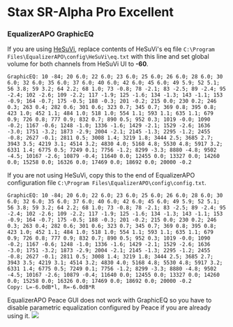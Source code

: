 # Stax SR-Alpha Pro Excellent
### EqualizerAPO GraphicEQ
If you are using [HeSuVi](https://sourceforge.net/projects/hesuvi/), replace contents of HeSuVi's eq file `C:\Program Files\EqualizerAPO\config\HeSuVi\eq.txt` with this line and set global volume for both channels from HeSuVi UI to **-60**.
```
GraphicEQ: 10 -84; 20 6.0; 22 6.0; 23 6.0; 25 6.0; 26 6.0; 28 6.0; 30 6.0; 32 6.0; 35 6.0; 37 6.0; 40 6.0; 42 6.0; 45 6.0; 49 5.9; 52 5.1; 56 3.8; 59 3.2; 64 2.2; 68 1.0; 73 -0.8; 78 -2.1; 83 -2.5; 89 -2.4; 95 -2.4; 102 -2.6; 109 -2.2; 117 -1.9; 125 -1.6; 134 -1.3; 143 -1.1; 153 -0.9; 164 -0.7; 175 -0.5; 188 -0.3; 201 -0.2; 215 0.0; 230 0.2; 246 0.3; 263 0.4; 282 0.6; 301 0.6; 323 0.7; 345 0.7; 369 0.8; 395 0.8; 423 1.0; 452 1.1; 484 1.0; 518 1.0; 554 1.1; 593 1.1; 635 1.1; 679 0.9; 726 0.8; 777 0.9; 832 0.7; 890 0.5; 952 0.3; 1019 -0.0; 1090 -0.2; 1167 -0.6; 1248 -1.0; 1336 -1.6; 1429 -2.1; 1529 -2.6; 1636 -3.0; 1751 -3.2; 1873 -2.9; 2004 -2.1; 2145 -1.3; 2295 -1.2; 2455 -0.8; 2627 -0.1; 2811 0.5; 3008 1.4; 3219 1.8; 3444 2.5; 3685 2.7; 3943 3.5; 4219 3.1; 4514 3.2; 4830 4.0; 5168 4.8; 5530 4.8; 5917 3.2; 6331 1.4; 6775 0.5; 7249 0.1; 7756 -1.2; 8299 -3.3; 8880 -4.8; 9502 -4.5; 10167 -2.6; 10879 -0.4; 11640 0.0; 12455 0.0; 13327 0.0; 14260 0.0; 15258 0.0; 16326 0.0; 17469 0.0; 18692 0.0; 20000 -0.2
```
If you are not using HeSuVi, copy this to the end of EqualizerAPO configuration file `C:\Program Files\EqualizerAPO\config\config.txt`.
```
GraphicEQ: 10 -84; 20 6.0; 22 6.0; 23 6.0; 25 6.0; 26 6.0; 28 6.0; 30 6.0; 32 6.0; 35 6.0; 37 6.0; 40 6.0; 42 6.0; 45 6.0; 49 5.9; 52 5.1; 56 3.8; 59 3.2; 64 2.2; 68 1.0; 73 -0.8; 78 -2.1; 83 -2.5; 89 -2.4; 95 -2.4; 102 -2.6; 109 -2.2; 117 -1.9; 125 -1.6; 134 -1.3; 143 -1.1; 153 -0.9; 164 -0.7; 175 -0.5; 188 -0.3; 201 -0.2; 215 0.0; 230 0.2; 246 0.3; 263 0.4; 282 0.6; 301 0.6; 323 0.7; 345 0.7; 369 0.8; 395 0.8; 423 1.0; 452 1.1; 484 1.0; 518 1.0; 554 1.1; 593 1.1; 635 1.1; 679 0.9; 726 0.8; 777 0.9; 832 0.7; 890 0.5; 952 0.3; 1019 -0.0; 1090 -0.2; 1167 -0.6; 1248 -1.0; 1336 -1.6; 1429 -2.1; 1529 -2.6; 1636 -3.0; 1751 -3.2; 1873 -2.9; 2004 -2.1; 2145 -1.3; 2295 -1.2; 2455 -0.8; 2627 -0.1; 2811 0.5; 3008 1.4; 3219 1.8; 3444 2.5; 3685 2.7; 3943 3.5; 4219 3.1; 4514 3.2; 4830 4.0; 5168 4.8; 5530 4.8; 5917 3.2; 6331 1.4; 6775 0.5; 7249 0.1; 7756 -1.2; 8299 -3.3; 8880 -4.8; 9502 -4.5; 10167 -2.6; 10879 -0.4; 11640 0.0; 12455 0.0; 13327 0.0; 14260 0.0; 15258 0.0; 16326 0.0; 17469 0.0; 18692 0.0; 20000 -0.2
Copy: L=-6.0dB*l, R=-6.0dB*R
```
EqualizerAPO Peace GUI does not work with GraphicEQ so you have to disable parametric equalization configured by Peace if you are already using it.
![](https://raw.githubusercontent.com/jaakkopasanen/AutoEq/master/results/SBAF-Serious/innerfidelity/onear/Stax%20SR-Alpha%20Pro%20Excellent/Stax%20SR-Alpha%20Pro%20Excellent.png)
